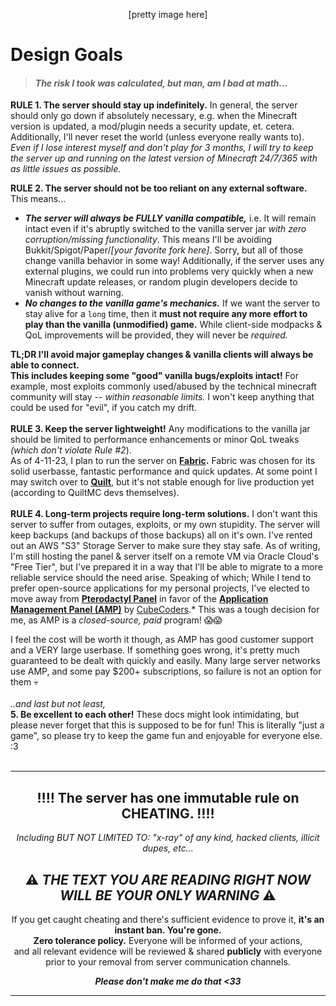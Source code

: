<p align=center>[pretty image here]</p>

# **Design Goals**
>   #### *The risk I took was calculated, but man, am I bad at math...*
>   

**RULE 1. The server should stay up indefinitely.** In general, the server should only go down if absolutely necessary, e.g. when the Minecraft version is updated, a mod/plugin needs a security update, et. cetera. Additionally, I'll never reset the world (unless everyone really wants to). *Even if I lose interest myself and don't play for 3 months, I will try to keep the server up and running on the latest version of Minecraft 24/7/365 with as little issues as possible.*



**RULE 2. The server should not be too reliant on any external software.** This means...

 - ***The server will always be FULLY vanilla compatible,*** i.e. It will remain intact even if it's abruptly switched to the vanilla server jar *with zero corruption/missing functionality*. This means I'll be avoiding Bukkit/Spigot/Paper/*[your favorite fork here]*. Sorry, but all of those change vanilla behavior in some way! Additionally, if the server uses any external plugins, we could run into problems very quickly when a new Minecraft update releases, or random plugin developers decide to vanish without warning.
 - ***No changes to the vanilla game's mechanics.*** If we want the server to stay alive for a `long` time, then it **must not require any more effort to play than the vanilla (unmodified) game.** While client-side modpacks & QoL improvements will be provided, they will never be *required.*

 **TL;DR I'll avoid major gameplay changes & vanilla clients will always be able to connect.**<br>
**This includes keeping some "good" vanilla bugs/exploits intact!** For example, most exploits commonly used/abused by the technical minecraft community will stay -- *within reasonable limits.* I won't keep anything that could be used for "evil", if you catch my drift.
<br>
<br>
**RULE 3. Keep the server lightweight!** Any modifications to the vanilla jar should be limited to performance enhancements or minor QoL tweaks *(which don't violate Rule #2*).  <br>As of 4-11-23, I plan to run the server on **[Fabric](https://fabricmc.net/).** Fabric was chosen for its solid userbasse, fantastic performance and quick updates. At some point I may switch over to **[Quilt](https://quiltmc.org)**, but it's not stable enough for live production yet (according to QuiltMC devs themselves).
<br>
<br>
**RULE 4. Long-term projects require long-term solutions.** I don't want this server to suffer from outages, exploits, or my own stupidity. The server will keep backups (and backups of those backups) all on it's own. I've rented out an AWS "S3" Storage Server to make sure they stay safe. As of writing, I'm still hosting the panel & server itself on a remote VM via Oracle Cloud's "Free Tier", but I've prepared it in a way that I'll be able to migrate to a more reliable service should the need arise. Speaking of which; While I tend to prefer open-source applications for my personal projects, I've elected to move away from **[Pterodactyl Panel](https://pterodactyl.io/)** in favor of the **[Application Management Panel (AMP)](https://cubecoders.com/AMP)** by [CubeCoders](https://cubecoders.com/).* This was a tough decision for me, as AMP is a *closed-source, paid* program! 😱😱

I feel the cost will be worth it though, as AMP has good customer support and a VERY large userbase. If something goes wrong, it's pretty much guaranteed to be dealt with quickly and easily. Many large server networks use AMP, and some pay $200+ subscriptions, so failure is not an option for them 💀
<br>
<br>
*..and last but not least,* <br>
**5. Be excellent to each other!** These docs might look intimidating, but please never forget that this is supposed to be for fun! This is literally "just a game", so please try to keep the game fun and enjoyable for everyone else. :3
<br>
<br>

---
<h2 align=center>‼️‼️ The server has one immutable rule on CHEATING. ‼️‼️<br></h2>
<em><p align=center>Including BUT NOT LIMITED TO: "x-ray" of any kind, hacked clients, illicit dupes, etc...</p></em>
<h2 align=center>⚠️ <em>THE TEXT YOU ARE READING RIGHT NOW WILL BE YOUR ONLY WARNING</em> ⚠️</h2>
<p align=center>If you get caught cheating and there's sufficient evidence to prove it, <b>it's an instant ban. You're gone.<br>Zero tolerance policy.</b> Everyone will be informed of your actions, <br>and all relevant evidence will be reviewed & shared <b>publicly</b> with everyone <br>prior to your removal from server communication channels.</p>

<p align=center><em><b>Please don't make me do that <33</b></em></p>

 ---
